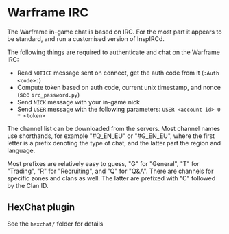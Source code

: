 # Warframe IRC

The Warframe in-game chat is based on IRC. For the most part it appears to be standard, and run a customised version of InspIRCd.

The following things are required to authenticate and chat on the Warframe IRC:

- Read `NOTICE` message sent on connect, get the auth code from it (`:Auth <code>:`)
- Compute token based on auth code, current unix timestamp, and nonce (see `irc_password.py`)
- Send `NICK` message with your in-game nick
- Send `USER` message with the following parameters: `USER <account id> 0 * <token>`

The channel list can be downloaded from the servers. Most channel names use shorthands, for example "#Q_EN_EU" or "#G_EN_EU", where the first letter is a prefix denoting the type of chat, and the latter part the region and language.

Most prefixes are relatively easy to guess, "G" for "General", "T" for "Trading", "R" for "Recruiting", and "Q" for "Q&A". There are channels for specific zones and clans as well. The latter are prefixed with "C" followed by the Clan ID.

## HexChat plugin

See the `hexchat/` folder for details
